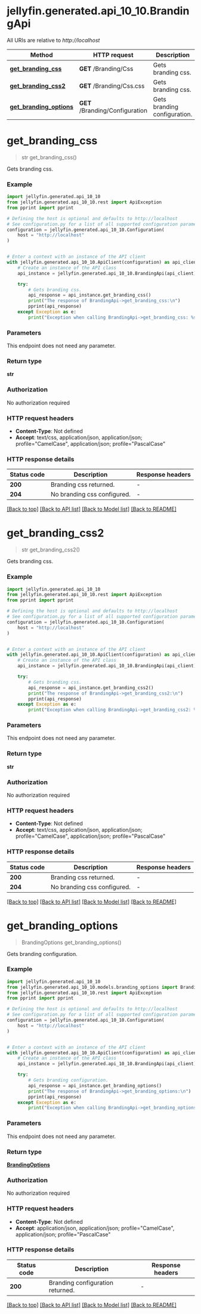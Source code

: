 # jellyfin.generated.api_10_10.BrandingApi

All URIs are relative to *http://localhost*

Method | HTTP request | Description
------------- | ------------- | -------------
[**get_branding_css**](BrandingApi.md#get_branding_css) | **GET** /Branding/Css | Gets branding css.
[**get_branding_css2**](BrandingApi.md#get_branding_css2) | **GET** /Branding/Css.css | Gets branding css.
[**get_branding_options**](BrandingApi.md#get_branding_options) | **GET** /Branding/Configuration | Gets branding configuration.


# **get_branding_css**
> str get_branding_css()

Gets branding css.

### Example


```python
import jellyfin.generated.api_10_10
from jellyfin.generated.api_10_10.rest import ApiException
from pprint import pprint

# Defining the host is optional and defaults to http://localhost
# See configuration.py for a list of all supported configuration parameters.
configuration = jellyfin.generated.api_10_10.Configuration(
    host = "http://localhost"
)


# Enter a context with an instance of the API client
with jellyfin.generated.api_10_10.ApiClient(configuration) as api_client:
    # Create an instance of the API class
    api_instance = jellyfin.generated.api_10_10.BrandingApi(api_client)

    try:
        # Gets branding css.
        api_response = api_instance.get_branding_css()
        print("The response of BrandingApi->get_branding_css:\n")
        pprint(api_response)
    except Exception as e:
        print("Exception when calling BrandingApi->get_branding_css: %s\n" % e)
```



### Parameters

This endpoint does not need any parameter.

### Return type

**str**

### Authorization

No authorization required

### HTTP request headers

 - **Content-Type**: Not defined
 - **Accept**: text/css, application/json, application/json; profile="CamelCase", application/json; profile="PascalCase"

### HTTP response details

| Status code | Description | Response headers |
|-------------|-------------|------------------|
**200** | Branding css returned. |  -  |
**204** | No branding css configured. |  -  |

[[Back to top]](#) [[Back to API list]](README.md#documentation-for-api-endpoints) [[Back to Model list]](README.md#documentation-for-models) [[Back to README]](README.md)

# **get_branding_css2**
> str get_branding_css2()

Gets branding css.

### Example


```python
import jellyfin.generated.api_10_10
from jellyfin.generated.api_10_10.rest import ApiException
from pprint import pprint

# Defining the host is optional and defaults to http://localhost
# See configuration.py for a list of all supported configuration parameters.
configuration = jellyfin.generated.api_10_10.Configuration(
    host = "http://localhost"
)


# Enter a context with an instance of the API client
with jellyfin.generated.api_10_10.ApiClient(configuration) as api_client:
    # Create an instance of the API class
    api_instance = jellyfin.generated.api_10_10.BrandingApi(api_client)

    try:
        # Gets branding css.
        api_response = api_instance.get_branding_css2()
        print("The response of BrandingApi->get_branding_css2:\n")
        pprint(api_response)
    except Exception as e:
        print("Exception when calling BrandingApi->get_branding_css2: %s\n" % e)
```



### Parameters

This endpoint does not need any parameter.

### Return type

**str**

### Authorization

No authorization required

### HTTP request headers

 - **Content-Type**: Not defined
 - **Accept**: text/css, application/json, application/json; profile="CamelCase", application/json; profile="PascalCase"

### HTTP response details

| Status code | Description | Response headers |
|-------------|-------------|------------------|
**200** | Branding css returned. |  -  |
**204** | No branding css configured. |  -  |

[[Back to top]](#) [[Back to API list]](README.md#documentation-for-api-endpoints) [[Back to Model list]](README.md#documentation-for-models) [[Back to README]](README.md)

# **get_branding_options**
> BrandingOptions get_branding_options()

Gets branding configuration.

### Example


```python
import jellyfin.generated.api_10_10
from jellyfin.generated.api_10_10.models.branding_options import BrandingOptions
from jellyfin.generated.api_10_10.rest import ApiException
from pprint import pprint

# Defining the host is optional and defaults to http://localhost
# See configuration.py for a list of all supported configuration parameters.
configuration = jellyfin.generated.api_10_10.Configuration(
    host = "http://localhost"
)


# Enter a context with an instance of the API client
with jellyfin.generated.api_10_10.ApiClient(configuration) as api_client:
    # Create an instance of the API class
    api_instance = jellyfin.generated.api_10_10.BrandingApi(api_client)

    try:
        # Gets branding configuration.
        api_response = api_instance.get_branding_options()
        print("The response of BrandingApi->get_branding_options:\n")
        pprint(api_response)
    except Exception as e:
        print("Exception when calling BrandingApi->get_branding_options: %s\n" % e)
```



### Parameters

This endpoint does not need any parameter.

### Return type

[**BrandingOptions**](BrandingOptions.md)

### Authorization

No authorization required

### HTTP request headers

 - **Content-Type**: Not defined
 - **Accept**: application/json, application/json; profile="CamelCase", application/json; profile="PascalCase"

### HTTP response details

| Status code | Description | Response headers |
|-------------|-------------|------------------|
**200** | Branding configuration returned. |  -  |

[[Back to top]](#) [[Back to API list]](README.md#documentation-for-api-endpoints) [[Back to Model list]](README.md#documentation-for-models) [[Back to README]](README.md)

